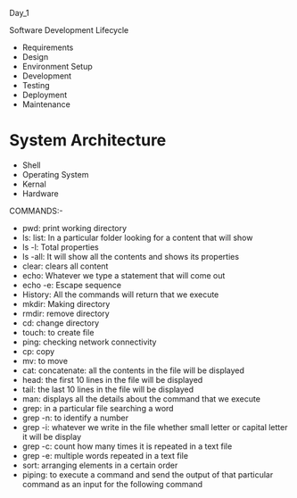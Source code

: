Day_1

  Software Development Lifecycle
  - Requirements
  - Design
  - Environment Setup
  - Development
  - Testing
  - Deployment
  - Maintenance

  # System Architecture
  - Shell
  - Operating System
  - Kernal
  - Hardware

COMMANDS:-

- pwd: print working directory
- ls: list: In a particular folder looking for a content that will show
- ls -l: Total properties
- ls -all: It will show all the contents and shows its properties
- clear: clears all content
- echo: Whatever we type a statement that will come out
- echo -e: Escape sequence
- History: All the commands will return that we execute
- mkdir: Making directory
- rmdir: remove directory
- cd: change directory
- touch: to create file
- ping: checking network connectivity
- cp: copy
- mv: to move
- cat: concatenate: all the contents in the file will be displayed
- head: the first 10 lines in the file will be displayed
- tail: the last 10 lines in the file will be displayed
- man: displays all the details about the command that we execute
- grep: in a particular file searching a word
- grep -n: to identify a number
- grep -i: whatever we write in the file whether small letter or capital letter it will be display
- grep -c: count how many times it is repeated in a text file
- grep -e: multiple words repeated in a text file
- sort: arranging elements in a certain order
- piping: to execute a command and send the output of that particular command as an input for the following command
